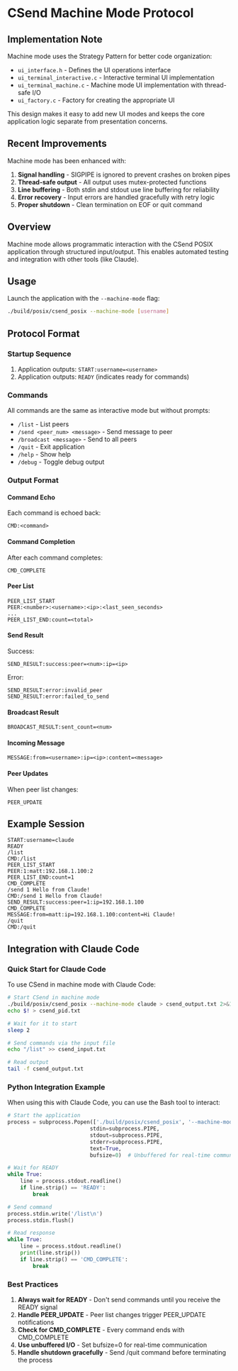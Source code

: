 # CSend Machine Mode Protocol

## Implementation Note

Machine mode uses the Strategy Pattern for better code organization:
- `ui_interface.h` - Defines the UI operations interface
- `ui_terminal_interactive.c` - Interactive terminal UI implementation
- `ui_terminal_machine.c` - Machine mode UI implementation with thread-safe I/O
- `ui_factory.c` - Factory for creating the appropriate UI

This design makes it easy to add new UI modes and keeps the core application logic separate from presentation concerns.

## Recent Improvements

Machine mode has been enhanced with:
1. **Signal handling** - SIGPIPE is ignored to prevent crashes on broken pipes
2. **Thread-safe output** - All output uses mutex-protected functions
3. **Line buffering** - Both stdin and stdout use line buffering for reliability
4. **Error recovery** - Input errors are handled gracefully with retry logic
5. **Proper shutdown** - Clean termination on EOF or quit command

## Overview

Machine mode allows programmatic interaction with the CSend POSIX application through structured input/output. This enables automated testing and integration with other tools (like Claude).

## Usage

Launch the application with the `--machine-mode` flag:

```bash
./build/posix/csend_posix --machine-mode [username]
```

## Protocol Format

### Startup Sequence

1. Application outputs: `START:username=<username>`
2. Application outputs: `READY` (indicates ready for commands)

### Commands

All commands are the same as interactive mode but without prompts:

- `/list` - List peers
- `/send <peer_num> <message>` - Send message to peer
- `/broadcast <message>` - Send to all peers
- `/quit` - Exit application
- `/help` - Show help
- `/debug` - Toggle debug output

### Output Format

#### Command Echo
Each command is echoed back:
```
CMD:<command>
```

#### Command Completion
After each command completes:
```
CMD_COMPLETE
```

#### Peer List
```
PEER_LIST_START
PEER:<number>:<username>:<ip>:<last_seen_seconds>
...
PEER_LIST_END:count=<total>
```

#### Send Result
Success:
```
SEND_RESULT:success:peer=<num>:ip=<ip>
```

Error:
```
SEND_RESULT:error:invalid_peer
SEND_RESULT:error:failed_to_send
```

#### Broadcast Result
```
BROADCAST_RESULT:sent_count=<num>
```

#### Incoming Message
```
MESSAGE:from=<username>:ip=<ip>:content=<message>
```

#### Peer Updates
When peer list changes:
```
PEER_UPDATE
```

## Example Session

```
START:username=claude
READY
/list
CMD:/list
PEER_LIST_START
PEER:1:matt:192.168.1.100:2
PEER_LIST_END:count=1
CMD_COMPLETE
/send 1 Hello from Claude!
CMD:/send 1 Hello from Claude!
SEND_RESULT:success:peer=1:ip=192.168.1.100
CMD_COMPLETE
MESSAGE:from=matt:ip=192.168.1.100:content=Hi Claude!
/quit
CMD:/quit
```

## Integration with Claude Code

### Quick Start for Claude Code

To use CSend in machine mode with Claude Code:

```bash
# Start CSend in machine mode
./build/posix/csend_posix --machine-mode claude > csend_output.txt 2>&1 < csend_input.txt &
echo $! > csend_pid.txt

# Wait for it to start
sleep 2

# Send commands via the input file
echo "/list" >> csend_input.txt

# Read output
tail -f csend_output.txt
```

### Python Integration Example

When using this with Claude Code, you can use the Bash tool to interact:

```python
# Start the application
process = subprocess.Popen(['./build/posix/csend_posix', '--machine-mode', 'claude'], 
                          stdin=subprocess.PIPE, 
                          stdout=subprocess.PIPE, 
                          stderr=subprocess.PIPE,
                          text=True,
                          bufsize=0)  # Unbuffered for real-time communication

# Wait for READY
while True:
    line = process.stdout.readline()
    if line.strip() == 'READY':
        break

# Send command
process.stdin.write('/list\n')
process.stdin.flush()

# Read response
while True:
    line = process.stdout.readline()
    print(line.strip())
    if line.strip() == 'CMD_COMPLETE':
        break
```

### Best Practices

1. **Always wait for READY** - Don't send commands until you receive the READY signal
2. **Handle PEER_UPDATE** - Peer list changes trigger PEER_UPDATE notifications
3. **Check for CMD_COMPLETE** - Every command ends with CMD_COMPLETE
4. **Use unbuffered I/O** - Set bufsize=0 for real-time communication
5. **Handle shutdown gracefully** - Send /quit command before terminating the process